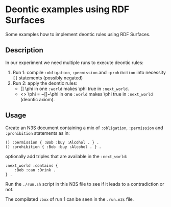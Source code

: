# Deontic examples using RDF Surfaces

Some examples how to implement deontic rules using RDF Surfaces.

## Description

In our experiment we need multiple runs to execute deontic rules:

1. Run 1: compile `:obligation`, `:permission` and `:prohibition` into necessity `[]` statements (possibly negated)
2. Run 2: apply the deontic rules:
    - [] \phi in one `:world` makes \phi true in `:next_world`.
    - <> \phi = ~[]~\phi in one `:world` makes \phi true in `:next_world` (deontic axiom).

## Usage

Create an N3S document containing a mix of `:obligation`, `:permission` and `:prohibition` statements as in:

```
() :permission { :Bob :buy :Alcohol . } .
() :prohibition { :Bob :buy :Alcohol . } .
```

optionally add triples that are available in the `:next_world`:

```
:next_world :contains {
    :Bob :can :Drink .
} .
```

Run the `./run.sh` script in this N3S file to see if it leads to a contradiction or not.

The compilated `:box` of run 1 can be seen in the `.run.n3s` file.
